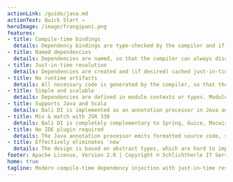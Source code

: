 ```yaml
---
actionLink: /guide/java.md
actionText: Quick Start →
heroImage: /image/frangipani.png
features:
- title: Compile-time bindings
  details: Dependency bindings are type-checked by the compiler and if any dependency is missing or incompatible, an error message is emitted.
- title: Named dependencies
  details: Dependencies are named, so that the compiler can always discern two dependencies named <code>foo</code> and <code>bar</code>, even if they have the same type.
- title: Just-in-time resolution
  details: Dependencies are created and (if desired) cached just-in-time by calling abstract methods, so that your application can startup quickly.
- title: No runtime artifacts
  details: All necessary code is generated by the compiler, so that there are no runtime artifacts, and it doesn't break byte code analysis or transformation tools.
- title: Simple and scalable
  details: Dependencies are defined in module contexts or types. Module types can get composed into large systems by composition or inheritance. 
- title: Supports Java and Scala
  details: Bali DI is implemented as an annotation processor in Java and as a def macro in Scala. You can even use it in mixed Java/Scala/Scala.js projects.
- title: Mix & match with JSR 330
  details: Bali DI is completely complementary to Spring, Guice, Macwire, CDI or any other JSR 330 implementation, so that you can use both in the same project.
- title: No IDE plugin required
  details: The Java annotation processor emits formatted source code, so that you can easily inspect your dependency bindings and their caching.
- title: Effectively eliminates `new`
  details: The design is based on abstract types, which are hard to implement manually. This is an effective deterrent to accidentally `new` a dependency type.
footer: Apache License, Version 2.0 | Copyright © Schlichtherle IT Services
home: true
tagline: Modern compile-time dependency injection with just-in-time resolution for Java, Scala and Scala.js.
---
```

